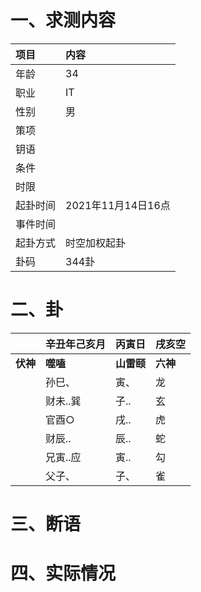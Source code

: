 # 一、求测内容
|项目|内容|
|:-|:-|
|年龄|34|
|职业|IT|
|性别|男|
|策项||
|钥语||
|条件||
|时限||
|起卦时间|2021年11月14日16点|
|事件时间||
|起卦方式|时空加权起卦|
|卦码|344卦|

# 二、卦
||辛丑年己亥月|丙寅日|戌亥空|
|:-|:-|:-|:-|
|**伏神**|**噬嗑**|**山雷颐**|**六神**|
||孙巳、|寅、|龙|
||财未..巽|子..|玄|
||官酉○|戌..|虎|
||财辰..|辰..|蛇|
||兄寅..应|寅..|勾|
||父子、|子、|雀|


# 三、断语

# 四、实际情况